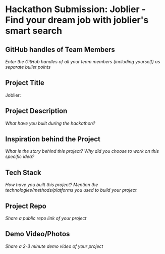 # Hackathon Submission: Joblier - Find your dream job with joblier's smart search

## GitHub handles of Team Members  
_Enter the GitHub handles of all your team members (including yourself) as separate bullet points_

<!--
- @adityaoberai
- @tessamero
.
.
.
-->

## Project Title
Joblier:  

<!--
CodeCapture
-->

## Project Description    
_What have you built during the hackathon?_

<!--
The project I created is...
-->

## Inspiration behind the Project  
_What is the story behind this project? Why did you choose to work on this specific idea?_

<!--
The reason I chose this idea/project was...
-->

## Tech Stack    
_How have you built this project? Mention the technologies/methods/platforms you used to build your project_

<!--
The technologies I used...
-->

## Project Repo  
_Share a public repo link of your project_

<!--
https://github.com/code-capture/CodeCapture-Xamarin
-->

## Demo Video/Photos  
_Share a 2-3 minute demo video of your project_

<!--
https://www.youtube.com/watch?v=9IBaX1avYWc
-->
